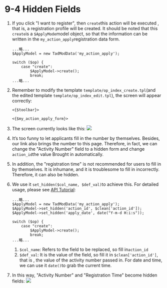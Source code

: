 # 9-4 Hidden Fields



1. If you click "I want to register", then `create`this action will be executed , that is, a registration profile will be created. It should be noted that this `create`is a `$ApplyMode`model object, so that the information can be written in the `my_action_apply`registration data form.

   ```text
   ...略...
   $ApplyModel = new TadModData('my_action_apply');

   switch ($op) {
       case "create":
           $ApplyModel->create();
           break;
   ...略...
   ```

2. Remember to modify the template `template/op_index_create.tpl`\(and the edited template `template/op_index_edit.tpl`\), the screen will appear correctly:

   ```text
   <{$toolbar}>

   <{$my_action_apply_form}>
   ```

3. The screen currently looks like this: ![](https://campus-xoops.tn.edu.tw/uploads/tad_book3/image/47/%E7%81%AB%E7%8B%90%E6%88%AA%E5%9B%BE_2020-06-01T03-24-16.975Z.png)
4. It’s too funny to let applicants fill in the number by themselves. Besides, our link also brings the number to this page. Therefore, in fact, we can change the "Activity Number" field to a hidden form and change `action_id`the value Brought in automatically.
5. In addition, the "registration time" is not recommended for users to fill in by themselves. It is inhumane, and it is troublesome to fill in incorrectly. Therefore, it can also be hidden.
6. We use it `set_hidden($col_name, $def_val)`to achieve this. For detailed usage, please see [API Tutorial](https://xoops.gitbook.io/jill-lazy-framework-api/3.tadmoddata-class/3-4-form-component/3-4-4-hidden-column-set_hidden-usdcol_name-usddef_val): 

   ```text
   ...略...
   $ApplyModel = new TadModData('my_action_apply');
   $ApplyModel->set_hidden('action_id', $clean['action_id']);
   $ApplyModel->set_hidden('apply_date', date("Y-m-d H:i:s"));

   switch ($op) {
       case "create":
           $ApplyModel->create();
           break;
   ...略...
   ```

   1. `$col_name`: Refers to the field to be replaced, so fill in`action_id`
   2. `$def_val`: It is the value of the field, so fill it in `$clean['action_id']`, that is , the value of the activity number passed in. For date and time, we can use it `date()`to grab the current time.

7. In this way, "Activity Number" and "Registration Time" become hidden fields: ![](https://campus-xoops.tn.edu.tw/uploads/tad_book3/image/47/%E8%A8%BB%E8%A7%A3%202020-06-01%20142301.png)

